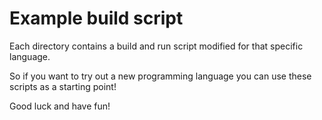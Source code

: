 # Example build script

Each directory contains a build and run script modified for that specific language.

So if you want to try out a new programming language you can use these scripts as a starting point! 

Good luck and have fun!
